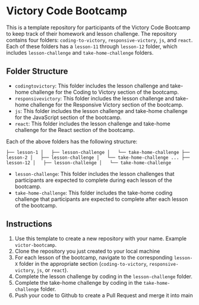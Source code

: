 Victory Code Bootcamp
=====================

This is a template repository for participants of the Victory Code Bootcamp to keep track of their homework and lesson challenge. The repository contains four folders: `coding-to-victory`, `responsive-victory`, `js`, and `react`. Each of these folders has a `lesson-11` through `lesson-12` folder, which includes `lesson-challenge` and `take-home-challenge` folders.

Folder Structure
----------------

-   `codingtovictory`: This folder includes the lesson challenge and take-home challenge for the Coding to Victory section of the bootcamp.
-   `responsivevictory`: This folder includes the lesson challenge and take-home challenge for the Responsive Victory section of the bootcamp.
-   `js`: This folder includes the lesson challenge and take-home challenge for the JavaScript section of the bootcamp.
-   `react`: This folder includes the lesson challenge and take-home challenge for the React section of the bootcamp.

Each of the above folders has the following structure:


`├── lesson-1
│   ├── lesson-challenge
│   └── take-home-challenge
├── lesson-2
│   ├── lesson-challenge
│   └── take-home-challenge
...
├── lesson-12
│   ├── lesson-challenge
│   └── take-home-challenge`

-   `lesson-challenge`: This folder includes the lesson challenges that participants are expected to complete during each lesson of the bootcamp.
-   `take-home-challenge`: This folder includes the take-home coding challenge that participants are expected to complete after each lesson of the bootcamp.

Instructions
------------

1.  Use this template to create a new repository with your name. Example `victor-bootcamp`.
2. Clone the repository you just created to your local machine
3.  For each lesson of the bootcamp, navigate to the corresponding `lesson-X` folder in the appropriate section (`coding-to-victory`, `responsive-victory`, `js`, or `react`).
4.  Complete the lesson challenge by coding in the `lesson-challenge` folder.
5.  Complete the take-home challenge by coding in the `take-home-challenge` folder.
6.  Push your code to Github to create a Pull Request and merge it into main
